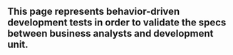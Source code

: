 ## This page represents behavior-driven development tests in order to validate the specs between business analysts and development unit.

